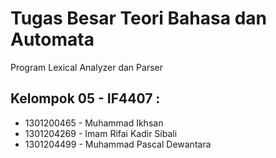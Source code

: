 # Tugas Besar Teori Bahasa dan Automata

Program Lexical Analyzer dan Parser

## Kelompok 05 - IF4407 :
- 1301200465 - Muhammad Ikhsan
- 1301204269 - Imam Rifai Kadir Sibali
- 1301204499 - Muhammad Pascal Dewantara
